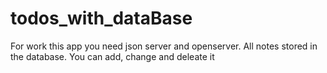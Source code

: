 # todos_with_dataBase
For work this app you need json server and openserver. All notes stored in the database. You can add, change and deleate it 

